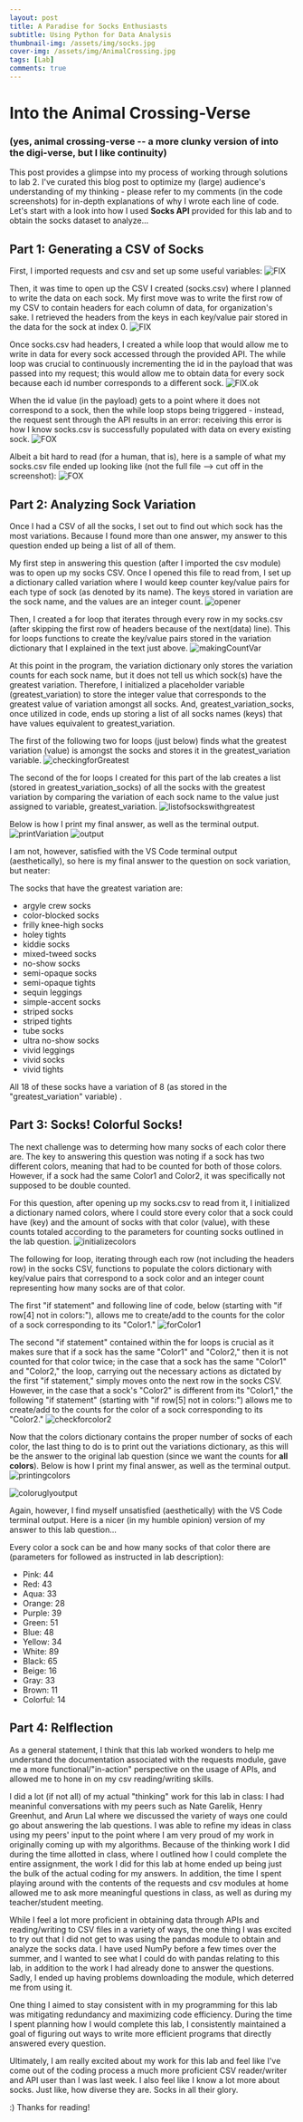 ```yaml
---
layout: post
title: A Paradise for Socks Enthusiasts 
subtitle: Using Python for Data Analysis 
thumbnail-img: /assets/img/socks.jpg
cover-img: /assets/img/AnimalCrossing.jpg
tags: [Lab]
comments: true
---
```


# Into the Animal Crossing-Verse 
### (yes, animal crossing-verse -- a more clunky version of into the digi-verse, but I like continuity) 

This post provides a glimpse into my process of working through solutions to lab 2. I've curated this blog post to optimize my (large) audience's understanding of my thinking - please refer to my comments (in the code screenshots) for in-depth explanations of why I wrote each line of code. Let's start with a look into how I used **Socks API** provided for this lab and to obtain the socks dataset to analyze... 

## Part 1: Generating a CSV of Socks

First, I imported requests and csv and set up some useful variables: 
![FIX](../assets/initializerssocks.jpg)

Then, it was time to open up the CSV I created (socks.csv) where I planned to write the data on each sock. My first move was to write the first row of my CSV to contain headers for each column of data, for organization's sake. I retrieved the headers from the keys in each key/value pair stored in the data for the sock at index 0. 
![FIX](../assets/openingfile.jpg)


Once socks.csv had headers, I created a while loop that would allow me to write in data for every sock accessed through the provided API. The while loop was crucial to continuously incrementing the id in the payload that was passed into my request; this would allow me to obtain data for every sock because each id number corresponds to a different sock.
![FIX.ok](../assets/while.jpg)


When the id value (in the payload) gets to a point where it does not correspond to a sock, then the while loop stops being triggered - instead, the request sent through the API results in an error: receiving this error is how I know socks.csv is successfully populated with data on every existing sock.
![FOX](../assets/else.jpg)


Albeit a bit hard to read (for a human, that is), here is a sample of what my socks.csv file ended up looking like (not the full file --> cut off in the screenshot):
![FOX](../assets/csv.jpg)



## Part 2: Analyzing Sock Variation 

Once I had a CSV of all the socks, I set out to find out which sock has the most variations. Because I found more than one answer, my answer to this question ended up being a list of all of them. 

My first step in answering this question (after I imported the csv module) was to open up my socks CSV. Once I opened this file to read from, I set up a dictionary called variation where I would keep counter key/value pairs for each type of sock (as denoted by its name). The keys stored in variation are the sock name, and the values are an integer count. 
![opener](../assets/img/openerVariation.jpg)

Then, I created a for loop that iterates through every row in my socks.csv (after skipping the first row of headers because of the next(data) line). This for loops functions to create the key/value pairs stored in the variation dictionary that I explained in the text just above. 
![makingCountVar](../assets/img/VariationList.jpg)

At this point in the program, the variation dictionary only stores the variation counts for each sock name, but it does not tell us which sock(s) have the greatest variation. Therefore, I initialized a placeholder variable (greatest_variation) to store the integer value that corresponds to the greatest value of variation amongst all socks. And, greatest_variation_socks, once utilized in code, ends up storing a list of all socks names (keys) that have values equivalent to greatest_variation. 

The first of the following two for loops (just below) finds what the greatest variation (value) is amongst the socks and stores it in the greatest_variation variable. 
![checkingforGreatest](../assets/img/greatestVariation.jpg)

The second of the for loops I created for this part of the lab creates a list (stored in greatest_variation_socks) of all the socks with the greatest variation by comparing the variation of each sock name to the value just assigned to variable, greatest_variation. 
![listofsockswithgreatest](../assets/img/greatestList.jpg)

Below is how I print my final answer, as well as the terminal output. 
![printVariation](../assets/img/printVariation.jpg)
![output](../assets/img/variationOutput.jpg)

I am not, however, satisfied with the VS Code terminal output (aesthetically), so here is my final answer to the question
on sock variation, but neater: 

The socks that have the greatest variation are:
- argyle crew socks 
- color-blocked socks
- frilly knee-high socks
- holey tights
- kiddie socks
- mixed-tweed socks
- no-show socks
- semi-opaque socks
- semi-opaque tights
- sequin leggings
- simple-accent socks
- striped socks
- striped tights
- tube socks
- ultra no-show socks
- vivid leggings
- vivid socks
- vivid tights

All 18 of these socks have a variation of 8 (as stored in the "greatest_variation" variable) . 


## Part 3: Socks! Colorful Socks!

The next challenge was to determing how many socks of each color there are. The key to answering this question was noting if a sock has two different colors, meaning that had to be counted for both of those colors. However, if a sock had the same Color1 and Color2, it was specifically not supposed to be double counted. 

For this question, after opening up my socks.csv to read from it, I initialized a dictionary named colors, where I could store every color that a sock could have (key) and the amount of socks with that color (value), with these counts totaled according to the parameters for counting socks outlined in the lab question. 
![initializecolors](../assets/img/initializeColors.jpg)

The following for loop, iterating through each row (not including the headers row) in the socks CSV, functions to populate the colors dictionary with key/value pairs that correspond to a sock color and an integer count representing how many socks are of that color. 

The first "if statement" and following line of code, below (starting with "if row[4] not in colors:"), allows me to create/add to the counts for the color of a sock corresponding to its "Color1." 
![forColor1](../assets/img/Color1loop.jpg)

The second "if statement" contained within the for loops is crucial as it makes sure that if a sock has the same "Color1" and "Color2," then it is not counted for that color twice; in the case that a sock has the same "Color1" and "Color2," the loop, carrying out the necessary actions as dictated by the first "if statement," simply moves onto the next row in the socks CSV. However, in the case that a sock's "Color2" is different from its "Color1," the following "if statement" (starting with "if row[5] not in colors:") allows me to create/add to the counts for the color of a sock corresponding to its "Color2." 
![checkforcolor2](../assets/img/Color2loop.jpg)

Now that the colors dictionary contains the proper number of socks of each color, the last thing to do is to print out the variations dictionary, as this will be the answer to the original lab question (since we want the counts for **all colors**). Below is how I print my final answer, as well as the terminal output. 
![printingcolors](../assets/img/printSockcolors.jpg)

![coloruglyoutput](../assets/img/colorOutput.jpg)

Again, however, I find myself unsatisfied (aesthetically) with the VS Code terminal output. Here is a nicer (in my humble opinion) version of my answer to this lab question...

Every color a sock can be and how many socks of that color there are (parameters for followed as instructed in lab description): 
- Pink: 44
- Red: 43
- Aqua: 33
- Orange: 28
- Purple: 39
- Green: 51
- Blue: 48
- Yellow: 34
- White: 89
- Black: 65
- Beige: 16
- Gray: 33 
- Brown: 11
- Colorful: 14


## Part 4: Relflection

As a general statement, I think that this lab worked wonders to help me understand the documentation associated with the requests module, gave me a more functional/"in-action" perspective on the usage of APIs, and allowed me to hone in on my csv reading/writing skills. 

I did a lot (if not all) of my actual "thinking" work for this lab in class: I had meaninful conversations with my peers such as Nate Garelik, Henry Greenhut, and Arun Lal where we discussed the variety of ways one could go about answering the lab questions. I was able to refine my ideas in class using my peers' input to the point where I am very proud of my work in originally coming up with my algorithms. Because of the thinking work I did during the time allotted in class, where I outlined how I could complete the entire assignment, the work I did for this lab at home ended up being just the bulk of the actual coding for my answers. In addition, the time I spent playing around with the contents of the requests and csv modules at home allowed me to ask more meaningful questions in class, as well as during my teacher/student meeting. 

While I feel a lot more proficient in obtaining data through APIs and reading/writing to CSV files in a variety of ways, the one thing I was excited to try out that I did not get to was using the pandas module to obtain and analyze the socks data. I have used NumPy before a few times over the summer, and I wanted to see what I could do with pandas relating to this lab, in addition to the work I had already done to answer the questions. Sadly, I ended up having problems downloading the module, which deterred me from using it. 

One thing I aimed to stay consistent with in my programming for this lab was mitigating redundancy and maximizing code efficiency. During the time I spent planning how I would complete this lab, I consistently maintained a goal of figuring out ways to write more efficient programs that directly answered every question. 

Ultimately, I am really excited about my work for this lab and feel like I've come out of the coding process a much more proficient CSV reader/writer and API user than I was last week. I also feel like I know a lot more about socks. Just like, how diverse they are. Socks in all their glory. 

:) Thanks for reading!

